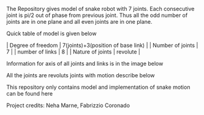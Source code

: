 The Repository gives model of snake robot with 7 joints.
Each consecutive joint is pi/2 out of phase from previous joint.
Thus all the odd number of joints are in one plane and all even joints are in one plane.

Quick table of model is given below

| Degree of freedom | 7(joints)+3(position of base link) |
| Number of joints | 7 |
| number of links | 8 |
| Nature of joints | revolute |

Information for axis of all joints and links is in the image below

All the joints are revoluts joints with motion describe below


This repository only contains model and implementation of snake motion can be found here

Project credits: Neha Marne, Fabrizzio Coronado